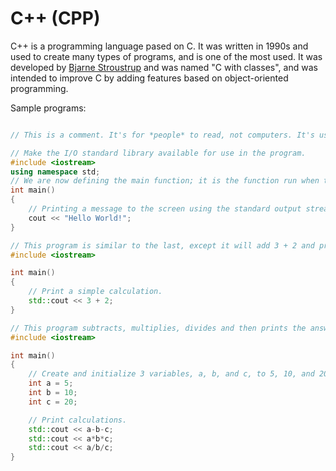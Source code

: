 # C++ (CPP)

C++ is a programming language pased on C. It was written in 1990s and used to create many types of programs, and is one of the most used. It was developed by [Bjarne Stroustrup](https://simple.wikipedia.org/wiki/C%2B%2B#:~:text=was%20developed%20by-,Bjarne%20Stroustrup,-at%20Bell%20Labs) and was named "C with classes", and was intended to improve C by adding features based on object-oriented programming.

Sample programs:

```cpp

// This is a comment. It's for *people* to read, not computers. It's usually used to describe the program.

// Make the I/O standard library available for use in the program.
#include <iostream>
using namespace std;
// We are now defining the main function; it is the function run when the program starts.
int main()
{
    // Printing a message to the screen using the standard output stream std::cout.
    cout << "Hello World!";
}

```

```cpp
// This program is similar to the last, except it will add 3 + 2 and print the answer instead of "Hello World!".
#include <iostream>

int main()
{
    // Print a simple calculation.
    std::cout << 3 + 2;
}
```

```cpp
// This program subtracts, multiplies, divides and then prints the answer on the screen.
#include <iostream>

int main()
{
    // Create and initialize 3 variables, a, b, and c, to 5, 10, and 20.
    int a = 5;
    int b = 10;
    int c = 20;

    // Print calculations.
    std::cout << a-b-c;
    std::cout << a*b*c;
    std::cout << a/b/c;
}
```